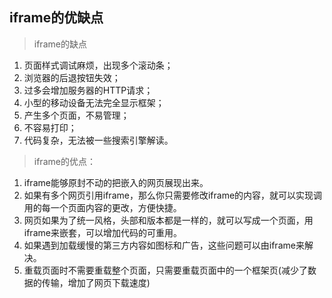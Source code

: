 ## iframe的优缺点

> iframe的缺点

1. 页面样式调试麻烦，出现多个滚动条；
2. 浏览器的后退按钮失效；
3. 过多会增加服务器的HTTP请求；
4. 小型的移动设备无法完全显示框架；
5. 产生多个页面，不易管理；
6. 不容易打印；
7. 代码复杂，无法被一些搜索引擎解读。

> iframe的优点：

1. iframe能够原封不动的把嵌入的网页展现出来。
2. 如果有多个网页引用iframe，那么你只需要修改iframe的内容，就可以实现调用的每一个页面内容的更改，方便快捷。
3. 网页如果为了统一风格，头部和版本都是一样的，就可以写成一个页面，用iframe来嵌套，可以增加代码的可重用。
4. 如果遇到加载缓慢的第三方内容如图标和广告，这些问题可以由iframe来解决。
5. 重载页面时不需要重载整个页面，只需要重载页面中的一个框架页(减少了数据的传输，增加了网页下载速度)

